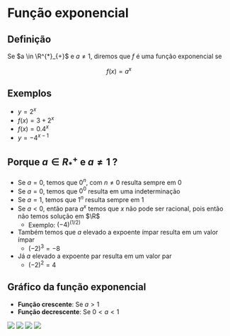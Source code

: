 # Função exponencial

## Definição

Se $a \in \R^{*}_{+}$ e $a \neq 1$, diremos que $f$ é uma função exponencial se

$$f(x) = a^{x}$$

## Exemplos

- $y = 2^x$
- $f(x) = 3 + 2^x$
- $f(x) = 0.4^{x}$
- $y = -4^{x-1}$

## Porque $a \in R_{*}^{+}$ e $a \neq 1$ ?
- Se $a = 0$, temos que $0^n$, com $n \neq 0$ resulta sempre em $0$
- Se $a = 0$, temos que $0^0$ resulta em uma indeterminação
- Se $a = 1$, temos que $1^n$ resulta sempre em $1$
- Se $a < 0$, então para $a^x$ temos que $x$ não pode ser racional, pois então não temos solução em $\R$
    - Exemplo: $(-4)^{(1/2)}$ 
- Também temos que $a$ elevado a expoente ímpar resulta em um valor ímpar
    - $(-2)^3 = -8$
- Já $a$ elevado a expoente par resulta em um valor par
    - $(-2)^2 = 4$

## Gráfico da função exponencial

  - **Função crescente**: Se $a > 1$
  - **Função decrescente**: Se $0 < a < 1$

![](../../assets/função_exponencial_1.jpg)
![](../../assets/função_exponencial_2.jpg)
![](../../assets/função_exponencial_3.jpg)
![](../../assets/função_exponencial_4.jpg)
